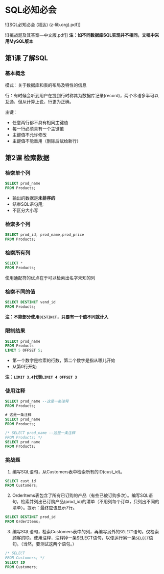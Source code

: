 # SQL必知必会
![[SQL必知必会 (福达) (z-lib.org).pdf]]

![[挑战题及其答案—中文版.pdf]]
**注：如不同数据库SQL实现并不相同，文稿中采用MySQL版本**

## 第1课 了解SQL
### 基本概念
模式：关于数据库和表的布局及特性的信息

行：有时候会听到用户在提到行时称其为数据库记录(record)，两个术语多半可以互通，但从计算上说，行更为正确。

主键：
+ 任意两行都不具有相同主键值
+ 每一行必须具有一个主键值
+ 主键值不允许修改
+ 主键值不能重用（删除后赋给新行）


## 第2课 检索数据
### 检索单个列
```sql
SELECT prod_name
FROM Products;
```
+ 输出的数据是**未排序的**
+ 结束SQL语句用;
+ 不区分大小写

### 检索多个列
```sql
SELECT prod_id, prod_name,prod_price
FROM Products;
```

### 检索所有列
```sql
SELECT *
FROM Products;
```
使用通配符的优点在于可以检索出名字未知的列

### 检索不同的值
```sql
SELECT DISTINCT vend_id
FROM Products;
```
**注：不能部分使用`DISTINCT`，只要有一个值不同就计入**

### 限制结果
```SQL
SELECT prod_name
FROM Products
LIMIT 5 OFFSET 5;
```
+ 第一个数字是检索的行数，第二个数字是指从哪儿开始
+ 从第0行开始

**注：`LIMIT 3,4`代表`LIMIT 4 OFFSET 3`**

### 使用注释
```sql
SELECT prod_name --这是一条注释
FROM Products;
```

```sql
# 这是一条注释
SELECT prod_name
FROM Products;
```

```sql
/* SELECT prod_name --这是一条注释
FROM Products; */
SELECT prod_name
FROM Products;
```

### 挑战题
1. 编写SQL语句，从Customers表中检索所有的ID(cust_id)。
```sql
SELECT cust_id
FROM Customers;
```

2. OrderItems表包含了所有已订购的产品（有些已被订购多次）。编写SQL语句，检索并列出已订购产品(prod_id)的清单（不用列每个订单，只列出不同的清单）。提示：最终应该显示7行。
```sql
SELECT DISTINCT prod_id
FROM OrderItems;
```

3. 编写SQL语句，检索Customers表中的列，再编写另外的`SELECT`语句，仅检索顾客的ID。使用注释，注释掉一条SELECT语句，以便运行另一条`SELECT`语句。（当然，要测试这两个语句。）
```sql
/* SELECT
FROM Customers; */
SELECT ID
FROM Customers;
```